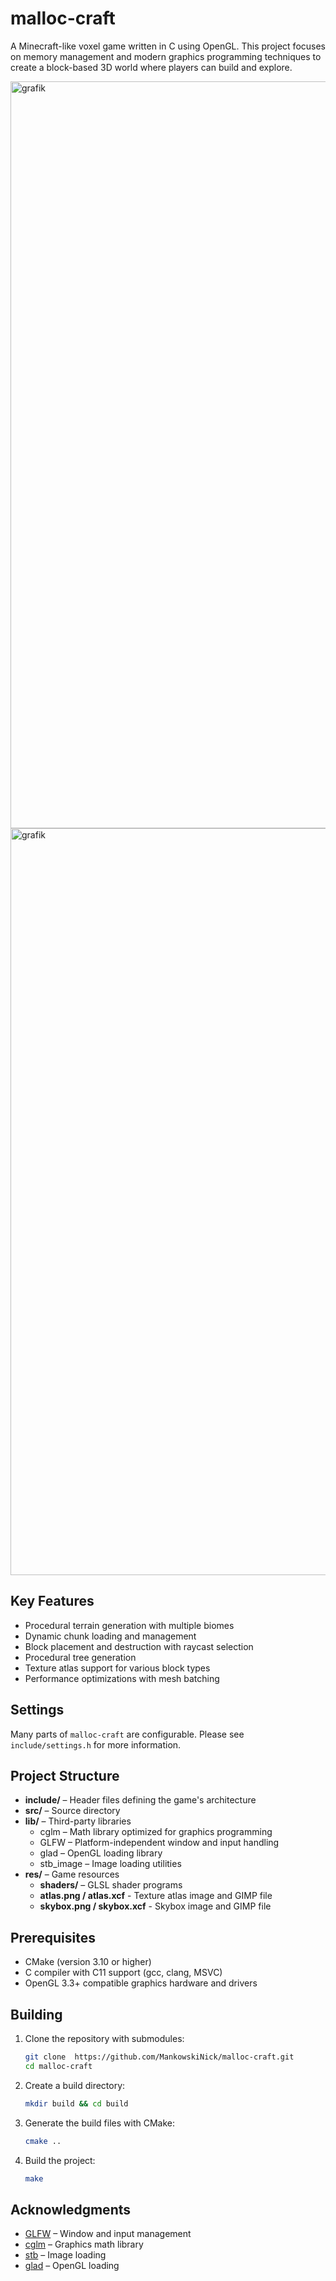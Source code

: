 # malloc-craft
A Minecraft-like voxel game written in C using OpenGL. This project focuses on memory management and modern graphics programming techniques to create a block-based 3D world where players can build and explore.

<img width="1195" alt="grafik" src="https://github.com/user-attachments/assets/e306427b-4685-433a-bbf4-f632135aa5b2" />
<img width="1195" alt="grafik" src="https://github.com/user-attachments/assets/126101ba-31f5-4e5f-aa1f-111a24711e28" />


## Key Features
- Procedural terrain generation with multiple biomes
- Dynamic chunk loading and management
- Block placement and destruction with raycast selection
- Procedural tree generation
- Texture atlas support for various block types
- Performance optimizations with mesh batching

## Settings
Many parts of `malloc-craft` are configurable.  Please see `include/settings.h` for more information.

## Project Structure

- **include/** – Header files defining the game's architecture
- **src/** – Source directory
- **lib/** – Third-party libraries
  - cglm – Math library optimized for graphics programming
  - GLFW – Platform-independent window and input handling
  - glad – OpenGL loading library
  - stb_image – Image loading utilities
- **res/** – Game resources
  - **shaders/** – GLSL shader programs
  - **atlas.png / atlas.xcf** - Texture atlas image and GIMP file
  - **skybox.png / skybox.xcf** - Skybox image and GIMP file

## Prerequisites

- CMake (version 3.10 or higher)
- C compiler with C11 support (gcc, clang, MSVC)
- OpenGL 3.3+ compatible graphics hardware and drivers

## Building

1. Clone the repository with submodules:
    ```sh
    git clone  https://github.com/MankowskiNick/malloc-craft.git
    cd malloc-craft
    ```

2. Create a build directory:
    ```sh
    mkdir build && cd build
    ```

3. Generate the build files with CMake:
    ```sh
    cmake ..
    ```

4. Build the project:
    ```sh
    make
    ```

## Acknowledgments

- [GLFW](https://www.glfw.org/) – Window and input management
- [cglm](https://github.com/recp/cglm) – Graphics math library
- [stb](https://github.com/nothings/stb/) – Image loading
- [glad](https://github.com/Dav1dde/glad) – OpenGL loading
